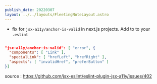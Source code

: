 ```yaml
---
publish_date: 20220307    
layout: ../../layouts/FleetingNoteLayout.astro
---
```

- fix for `jsx-a11y/anchor-is-valid` in next.js projects.  Add to to your `.eslint` 

```json

"jsx-a11y/anchor-is-valid": [ "error", {
  "components": [ "Link" ],
  "specialLink": [ "hrefLeft", "hrefRight" ],
  "aspects": [ "invalidHref", "preferButton" ]
}]
```

source : https://github.com/jsx-eslint/eslint-plugin-jsx-a11y/issues/402